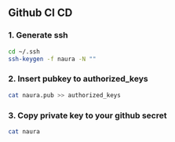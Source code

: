 ## Github CI CD

### 1. Generate ssh

```bash
cd ~/.ssh
ssh-keygen -f naura -N ""
```

### 2. Insert pubkey to authorized_keys

```bash
cat naura.pub >> authorized_keys
```

### 3. Copy private key to your github secret

```bash
cat naura
```
